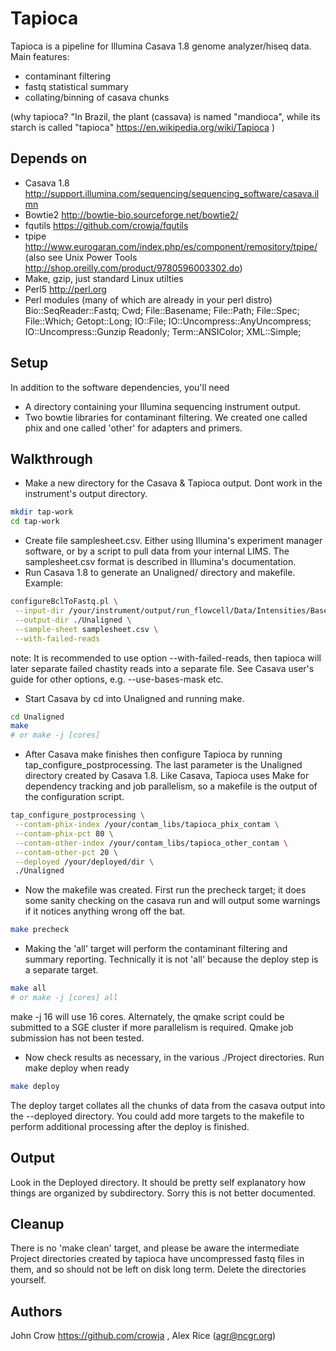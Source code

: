 Tapioca
=======
Tapioca is a pipeline for Illumina Casava 1.8 genome analyzer/hiseq data. Main features:
* contaminant filtering
* fastq statistical summary
* collating/binning of casava chunks

(why tapioca? "In Brazil, the plant (cassava) is named "mandioca", while its starch is called "tapioca" https://en.wikipedia.org/wiki/Tapioca )

Depends on
---
* Casava 1.8 http://support.illumina.com/sequencing/sequencing_software/casava.ilmn
* Bowtie2 http://bowtie-bio.sourceforge.net/bowtie2/
* fqutils https://github.com/crowja/fqutils
* tpipe http://www.eurogaran.com/index.php/es/component/remository/tpipe/ (also see Unix Power Tools http://shop.oreilly.com/product/9780596003302.do)
* Make, gzip, just standard Linux utilties
* Perl5 http://perl.org
* Perl modules (many of which are already in your perl distro) 
Bio::SeqReader::Fastq;
Cwd;
File::Basename;
File::Path;
File::Spec;
File::Which;
Getopt::Long;
IO::File;
IO::Uncompress::AnyUncompress;
IO::Uncompress::Gunzip
Readonly;
Term::ANSIColor;
XML::Simple;

Setup
---
In addition to the software dependencies, you'll need
* A directory containing your Illumina sequencing instrument output.
* Two bowtie libraries for contaminant filtering. We created one called phix and
 one called 'other' for adapters and primers.

Walkthrough
---
* Make a new directory for the Casava & Tapioca output. Dont work in the instrument's output directory.

```bash
mkdir tap-work
cd tap-work
```
* Create file samplesheet.csv. Either using Illumina's experiment manager
software, or by a script to pull data from your internal LIMS. The
samplesheet.csv format is described in Illumina's documentation.
* Run Casava 1.8 to generate an Unaligned/ directory and makefile. Example:

```bash
configureBclToFastq.pl \
 --input-dir /your/instrument/output/run_flowcell/Data/Intensities/BaseCalls/ \
 --output-dir ./Unaligned \
 --sample-sheet samplesheet.csv \
 --with-failed-reads
 ```
note: It is recommended to use option --with-failed-reads, then tapioca will later
separate failed chastity reads into a separate file.  See Casava user's guide
for other options, e.g. --use-bases-mask  etc.
* Start Casava by cd into Unaligned and running make.

```bash
cd Unaligned
make 
# or make -j [cores]
```
* After Casava make finishes then configure Tapioca by running tap_configure_postprocessing. 
The last parameter is the Unaligned directory created by Casava 1.8. 
Like Casava, Tapioca uses Make for dependency tracking and job parallelism, so a makefile is the output
of the configuration script.

```bash
tap_configure_postprocessing \
 --contam-phix-index /your/contam_libs/tapioca_phix_contam \
 --contam-phix-pct 80 \
 --contam-other-index /your/contam_libs/tapioca_other_contam \
 --contam-other-pct 20 \
 --deployed /your/deployed/dir \
 ./Unaligned
```

* Now the makefile was created. First run the precheck target; it does some sanity checking on the casava run
and will output some warnings if it notices anything wrong off the bat.

```bash
make precheck
```
* Making the 'all' target will perform the contaminant filtering and summary
reporting. Technically it is not 'all' because the deploy step is a separate
target.

```bash
make all
# or make -j [cores] all
```
make -j 16 will use 16 cores. Alternately, the qmake script could be submitted to
a SGE cluster if more parallelism is required. Qmake job submission has not been tested.

* Now check results as necessary, in the various ./Project directories. Run make deploy when ready

```bash
make deploy
```
The deploy target collates all the chunks of data from the casava output into
the --deployed directory. You could add more targets to the makefile to
perform additional processing after the deploy is finished.

Output
---
Look in the Deployed directory. It should be pretty self explanatory how things are organized by 
subdirectory. Sorry this is not better documented.

Cleanup
---
There is no 'make clean' target, and please be aware the intermediate Project
directories created by tapioca have uncompressed fastq files in them, and so
should not be left on disk long term. Delete the directories yourself.

Authors
---
John Crow  https://github.com/crowja , 
Alex Rice (agr@ncgr.org)

